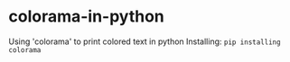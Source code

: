 # colorama-in-python
Using 'colorama' to print colored text in python
Installing: 
```pip installing colorama```
